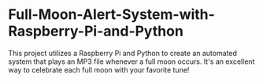 # Full-Moon-Alert-System-with-Raspberry-Pi-and-Python
This project utilizes a Raspberry Pi and Python to create an automated system that plays an MP3 file whenever a full moon occurs. It's an excellent way to celebrate each full moon with your favorite tune! 
